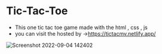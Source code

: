 # Tic-Tac-Toe
- This one tic tac toe game made with the html , css , js
- you can visit the hosted by ->https://tictacmv.netlify.app/

![Screenshot 2022-09-04 142402](https://user-images.githubusercontent.com/106426051/188305494-ce2a1c6e-940b-4f1f-a9fd-3f0c4f136246.png)
